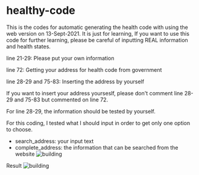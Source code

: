 # healthy-code
This is the codes for automatic generating the health code with using the web version on 13-Sept-2021. It is just for learning, If you want to use this code for further learning, please be careful of inputting REAL information and health states.

line 21-29: Please put your own information

line 72: Getting your address for health code from government

line 28-29 and 75-83: Inserting the address by yourself

If you want to insert your address yourseslf, please don't comment line 28-29 and 75-83 but commented on line 72.

For line 28-29, the information should be tested by yourself.

For this coding, I tested what I should input in order to get only one option to choose.
- search_address: your input text
- complete_address: the information that can be searched from the website
![building](https://github.com/kaian0414/healthy-code/blob/main/building.png)

Result
![building](https://github.com/kaian0414/healthy-code/blob/main/healthCode_result.jpg)
